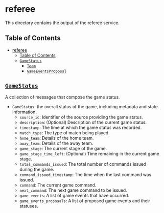 # referee

This directory contains the output of the referee service.

## Table of Contents

- [referee](#referee)
  - [Table of Contents](#table-of-contents)
  - [`GameStatus`](#gamestatus)
    - [`Team`](#team)
    - [`GameEventsProposal`](#gameeventsproposal)

## [`GameStatus`](referee.proto)

A collection of messages that compose the game status.

- `GameStatus`: the overall status of the game, including metadata and state information.
  - `source_id`: Identifier of the source providing the game status.
  - `description`: (Optional) Description of the current game status.
  - `timestamp`: The time at which the game status was recorded.
  - `match_type`: The type of match being played.
  - `home_team`: Details of the home team.
  - `away_team`: Details of the away team.
  - `game_stage`: The current stage of the game.
  - `game_stage_time_left`: (Optional) Time remaining in the current game stage.
  - `total_commands_issued`: The total number of commands issued during the game.
  - `command_issued_timestamp`: The time when the last command was issued.
  - `command`: The current game command.
  - `next_command`: The next game command to be issued.
  - `game_events`: A list of game events that have occurred.
  - `game_events_proposals`: A list of proposed game events and their statuses.